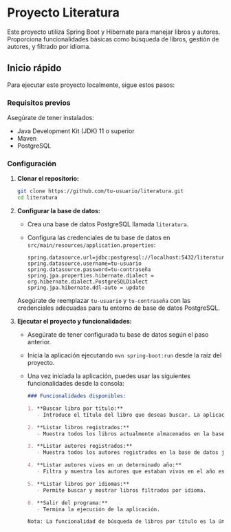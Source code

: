 # Proyecto Literatura

Este proyecto utiliza Spring Boot y Hibernate para manejar libros y autores. Proporciona funcionalidades básicas como búsqueda de libros, gestión de autores, y filtrado por idioma.

## Inicio rápido

Para ejecutar este proyecto localmente, sigue estos pasos:

### Requisitos previos

Asegúrate de tener instalados:

- Java Development Kit (JDK) 11 o superior
- Maven
- PostgreSQL

### Configuración

1. **Clonar el repositorio:**

   ```bash
   git clone https://github.com/tu-usuario/literatura.git
   cd literatura

2. **Configurar la base de datos:**

   - Crea una base de datos PostgreSQL llamada `literatura`.
   - Configura las credenciales de tu base de datos en `src/main/resources/application.properties`:

     ```properties
     spring.datasource.url=jdbc:postgresql://localhost:5432/literatura
     spring.datasource.username=tu-usuario
     spring.datasource.password=tu-contraseña
     spring.jpa.properties.hibernate.dialect = org.hibernate.dialect.PostgreSQLDialect
     spring.jpa.hibernate.ddl-auto = update
     ```

   Asegúrate de reemplazar `tu-usuario` y `tu-contraseña` con las credenciales adecuadas para tu entorno de base de datos PostgreSQL.

3. **Ejecutar el proyecto y funcionalidades:**

   - Asegúrate de tener configurada tu base de datos según el paso anterior.
   - Inicia la aplicación ejecutando `mvn spring-boot:run` desde la raíz del proyecto.
   - Una vez iniciada la aplicación, puedes usar las siguientes funcionalidades desde la consola:

     ```markdown
     ### Funcionalidades disponibles:

     1. **Buscar libro por título:**
        - Introduce el título del libro que deseas buscar. La aplicación consultará una API externa y guardará la información del libro encontrado en la base de datos.

     2. **Listar libros registrados:**
        - Muestra todos los libros actualmente almacenados en la base de datos, incluyendo detalles como título, número de descargas, idiomas y autor.

     3. **Listar autores registrados:**
        - Muestra todos los autores registrados en la base de datos junto con sus libros asociados.

     4. **Listar autores vivos en un determinado año:**
        - Filtra y muestra los autores que estaban vivos en el año especificado.

     5. **Listar libros por idiomas:**
        - Permite buscar y mostrar libros filtrados por idioma.

     0. **Salir del programa:**
        - Termina la ejecución de la aplicación.

     Nota: La funcionalidad de búsqueda de libros por título es la única que funciona sin la base de datos inicialmente. Una vez que se guarda un libro encontrado, todas las demás funcionalidades empiezan a operar correctamente.
     ```
